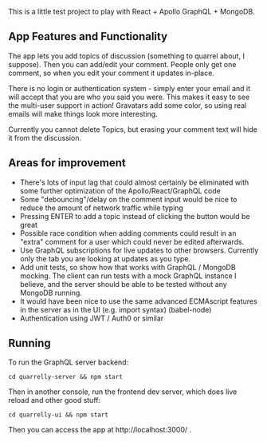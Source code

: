 This is a little test project to play with React + Apollo GraphQL + MongoDB.

## App Features and Functionality

The app lets you add topics of discussion (something to quarrel about, I suppose).  Then
you can add/edit your comment.  People only get one comment, so when you edit your comment
it updates in-place.

There is no login or authentication system - simply enter your email and it will 
accept that you are who you said you were.  This makes it easy to see the multi-user
support in action!  Gravatars add some color, so using real emails will make things look
more interesting.

Currently you cannot delete Topics, but erasing your comment text will hide it from
the discussion.

## Areas for improvement

* There's lots of input lag that could almost certainly be eliminated with some further 
  optimization of the Apollo/React/GraphQL code
* Some "debouncing"/delay on the comment input would be nice to reduce the 
  amount of network traffic while typing
* Pressing ENTER to add a topic instead of clicking the button would be great
* Possible race condition when adding comments could result in an "extra" comment
  for a user which could never be edited afterwards.
* Use GraphQL subscriptions for live updates to other browsers.  Currently only 
  the tab you are looking at updates as you type.
* Add unit tests, so show how that works with GraphQL / MongoDB mocking.  The
  client can run tests with a mock GraphQL instance I believe, and the server should
  be able to be tested without any MongoDB running.
* It would have been nice to use the same advanced ECMAscript features in the server
  as in the UI (e.g. import syntax) (babel-node)
* Authentication using JWT / Auth0 or similar

## Running

To run the GraphQL server backend:

    cd quarrelly-server && npm start

Then in another console, run the frontend dev server, which does live reload and other good stuff:

    cd quarrelly-ui && npm start

Then you can access the app at http://localhost:3000/ .

